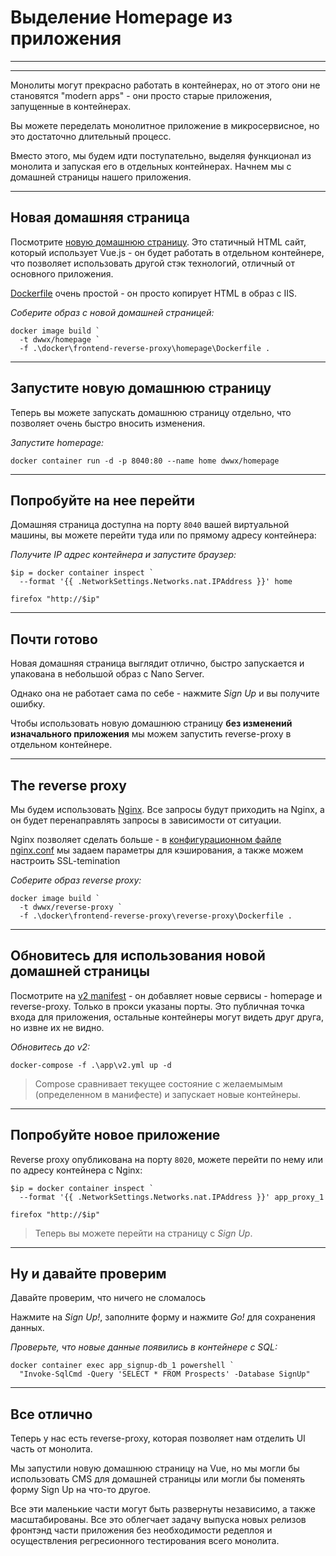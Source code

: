 ﻿# Выделение Homepage из приложения

---

<section data-background-image="https://github.com/akamenev/docker-windows-workshop/blob/master/slides/img/frontend/Slide2.PNG?raw=true">

---

Монолиты могут прекрасно работать в контейнерах, но от этого они не становятся "modern apps" - они просто старые приложения, запущенные в контейнерах.

Вы можете переделать монолитное приложение в микросервисное, но это достаточно длительный процесс. 

Вместо этого, мы будем идти поступательно, выделяя функционал из монолита и запуская его в отдельных контейнерах. Начнем мы с домашней страницы нашего приложения.

---

## Новая домашняя страница

Посмотрите [новую домашнюю страницу](https://github.com/akamenev/docker-windows-workshop/blob/master/docker/frontend-reverse-proxy/homepage/index.html). Это статичный HTML сайт, который использует Vue.js - он будет работать в отдельном контейнере, что позволяет использовать другой стэк технологий, отличный от основного приложения.

[Dockerfile](https://github.com/akamenev/docker-windows-workshop/blob/master/docker/frontend-reverse-proxy/homepage/Dockerfile) очень простой - он просто копирует HTML в образ с IIS.

_Соберите образ с новой домашней страницей:_

```
docker image build `
  -t dwwx/homepage `
  -f .\docker\frontend-reverse-proxy\homepage\Dockerfile .
```

---

## Запустите новую домашнюю страницу

Теперь вы можете запускать домашнюю страницу отдельно, что позволяет очень быстро вносить изменения. 

_Запустите homepage:_

```
docker container run -d -p 8040:80 --name home dwwx/homepage
```

---

## Попробуйте на нее перейти

Домашняя страница доступна на порту `8040` вашей виртуальной машины, вы можете перейти туда или по прямому адресу контейнера:

_Получите IP адрес контейнера и запустите браузер:_

```
$ip = docker container inspect `
  --format '{{ .NetworkSettings.Networks.nat.IPAddress }}' home

firefox "http://$ip"
```

---

## Почти готово

Новая домашняя страница выглядит отлично, быстро запускается и упакована в небольшой образ с Nano Server.

Однако она не работает сама по себе - нажмите _Sign Up_ и вы получите ошибку.

Чтобы использовать новую домашнюю страницу **без изменений изначального приложения** мы можем запустить reverse-proxy в отдельном контейнере.

---

## The reverse proxy

Мы будем использовать [Nginx](http://nginx.org/en/). Все запросы будут приходить на Nginx, а он будет перенаправлять запросы в зависимости от ситуации.

Nginx позволяет сделать больше - в [конфигурационном файле nginx.conf](https://github.com/akamenev/docker-windows-workshop/blob/master/docker/frontend-reverse-proxy/reverse-proxy/conf/nginx.conf) мы задаем параметры для кэширования, а также можем настроить SSL-temination

_Соберите образ reverse proxy:_

```
docker image build `
  -t dwwx/reverse-proxy `
  -f .\docker\frontend-reverse-proxy\reverse-proxy\Dockerfile .
```

---

## Обновитесь для использования новой домашней страницы

Посмотрите на [v2 manifest](https://github.com/akamenev/docker-windows-workshop/blob/master/app/v2.yml) - он добавляет новые сервисы - homepage и reverse-proxy.
Только в прокси указаны порты. Это публичная точка входа для приложения, остальные контейнеры могут видеть друг друга, но извне их не видно.

_Обновитесь до v2:_

```
docker-compose -f .\app\v2.yml up -d
```

> Compose сравнивает текущее состояние с желаемымым (определенном в манифесте) и запускает новые контейнеры. 

---

## Попробуйте новое приложение

Reverse proxy опубликована на порту `8020`, можете перейти по нему или по адресу контейнера с Nginx:

```
$ip = docker container inspect `
  --format '{{ .NetworkSettings.Networks.nat.IPAddress }}' app_proxy_1

firefox "http://$ip"
```

> Теперь вы можете перейти на страницу с _Sign Up_.

---

## Ну и давайте проверим

Давайте проверим, что ничего не сломалось

Нажмите на _Sign Up!_, заполните форму и нажмите _Go!_ для сохранения данных.

_Проверьте, что новые данные появились в контейнере с SQL:_

```
docker container exec app_signup-db_1 powershell `
  "Invoke-SqlCmd -Query 'SELECT * FROM Prospects' -Database SignUp"
```

---

## Все отлично

Теперь у нас есть reverse-proxy, которая позволяет нам отделить UI часть от монолита. 

Мы запустили новую домашнюю страницу на Vue, но мы могли бы использовать CMS для домашней страницы или могли бы поменять форму Sign Up на что-то другое.

Все эти маленькие части могут быть развернуты независимо, а также масштабированы. Все это облегчает задачу выпуска новых релизов фронтэнд части приложения без необходимости редеплоя и осуществления регресионного тестирования всего монолита.

